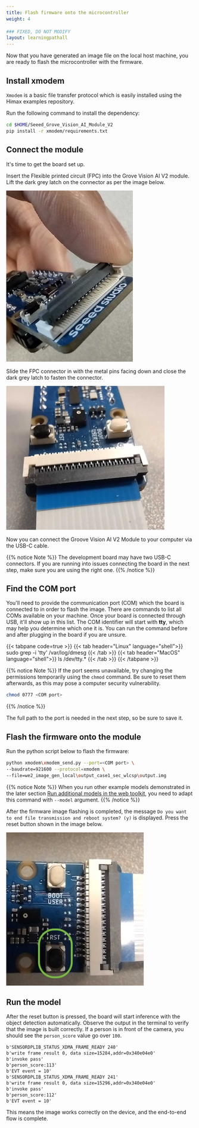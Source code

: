 ```yaml
---
title: Flash firmware onto the microcontroller
weight: 4

### FIXED, DO NOT MODIFY
layout: learningpathall
---
```


Now that you have generated an image file on the local host machine, you are ready to flash the microcontroller with the firmware.

## Install xmodem

`Xmodem` is a basic file transfer protocol which is easily installed using the Himax examples repository. 

Run the following command to install the dependency:

```bash
cd $HOME/Seeed_Grove_Vision_AI_Module_V2
pip install -r xmodem/requirements.txt
```

## Connect the module

It's time to get the board set up. 

Insert the Flexible printed circuit (FPC) into the Grove Vision AI V2 module. Lift the dark grey latch on the connector as per the image below.

![unlatched](./unlatched.jpg)

Slide the FPC connector in with the metal pins facing down and close the dark grey latch to fasten the connector.

![latched](./latched.jpg)

Now you can connect the Groove Vision AI V2 Module to your computer via the USB-C cable.

{{% notice Note %}}
The development board may have two USB-C connectors. If you are running into issues connecting the board in the next step, make sure you are using the right one.
{{% /notice %}}

## Find the COM port

You'll need to provide the communication port (COM) which the board is connected to in order to flash the image. There are commands to list all COMs available on your machine. Once your board is connected through USB, it'll show up in this list. The COM identifier will start with **tty**, which may help you determine which one it is. You can run the command before and after plugging in the board if you are unsure.


{{< tabpane code=true >}}
  {{< tab header="Linux" language="shell">}}
sudo grep -i 'tty' /var/log/dmesg
  {{< /tab >}}
  {{< tab header="MacOS" language="shell">}}
ls /dev/tty.*
  {{< /tab >}}
{{< /tabpane >}}


{{% notice Note %}}
If the port seems unavailable, try changing the permissions temporarily using the `chmod` command. Be sure to reset them afterwards, as this may pose a computer security vulnerability.

```bash
chmod 0777 <COM port>
```
{{% /notice %}}

The full path to the port is needed in the next step, so be sure to save it. 

## Flash the firmware onto the module

Run the python script below to flash the firmware:

```bash
python xmodem\xmodem_send.py --port=<COM port> \
--baudrate=921600 --protocol=xmodem \
--file=we2_image_gen_local\output_case1_sec_wlcsp\output.img
```

{{% notice Note %}}
When you run other example models demonstrated in the later section [Run additional models in the web toolkit](/learning-paths/microcontrollers/yolo-on-himax/web-toolkit/), you need to adapt this command with `--model` argument.
{{% /notice %}}

After the firmware image flashing is completed, the message `Do you want to end file transmission and reboot system? (y)` is displayed. Press the reset button shown in the image below.

![reset button](./reset_button.jpg)

## Run the model

After the reset button is pressed, the board will start inference with the object detection automatically. Observe the output in the terminal to verify that the image is built correctly. If a person is in front of the camera, you should see the `person_score` value go over `100`.

```output
b'SENSORDPLIB_STATUS_XDMA_FRAME_READY 240'
b'write frame result 0, data size=15284,addr=0x340e04e0'
b'invoke pass'
b'person_score:113'
b'EVT event = 10'
b'SENSORDPLIB_STATUS_XDMA_FRAME_READY 241'
b'write frame result 0, data size=15296,addr=0x340e04e0'
b'invoke pass'
b'person_score:112'
b'EVT event = 10'
```

This means the image works correctly on the device, and the end-to-end flow is complete.